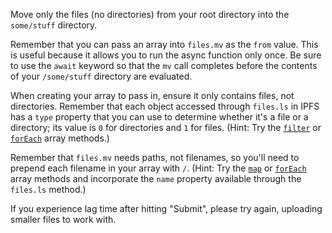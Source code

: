Move only the files (no directories) from your root directory into the `some/stuff` directory.

Remember that you can pass an array into `files.mv` as the `from` value. This is useful because it allows you to run the async function only once. Be sure to use the `await` keyword so that the `mv` call completes before the contents of your `/some/stuff` directory are evaluated.

When creating your array to pass in, ensure it only contains files, not directories. Remember that each object accessed through `files.ls` in IPFS has a `type` property that you can use to determine whether it's a file or a directory; its value is `0` for directories and `1` for files. (Hint: Try the [`filter`](https://developer.mozilla.org/en-US/docs/Web/JavaScript/Reference/Global_Objects/Array/filter) or [`forEach`](https://developer.mozilla.org/en-US/docs/Web/JavaScript/Reference/Global_Objects/Array/forEach) array methods.)

Remember that `files.mv` needs paths, not filenames, so you'll need to prepend each filename in your array with `/`. (Hint: Try the [`map`](https://developer.mozilla.org/en-US/docs/Web/JavaScript/Reference/Global_Objects/Array/map) or [`forEach`](https://developer.mozilla.org/en-US/docs/Web/JavaScript/Reference/Global_Objects/Array/forEach) array methods and incorporate the `name` property available through the `files.ls` method.)

If you experience lag time after hitting "Submit", please try again, uploading smaller files to work with.
